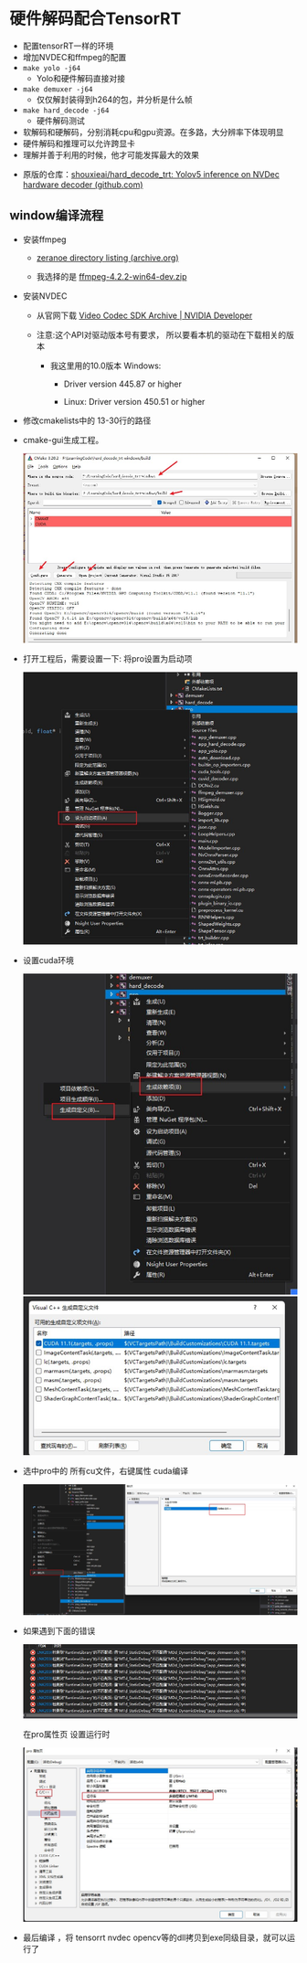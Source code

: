 # 硬件解码配合TensorRT

- 配置tensorRT一样的环境
- 增加NVDEC和ffmpeg的配置
- `make yolo -j64`
  - Yolo和硬件解码直接对接
- `make demuxer -j64`
  - 仅仅解封装得到h264的包，并分析是什么帧
- `make hard_decode -j64`
  - 硬件解码测试
- 软解码和硬解码，分别消耗cpu和gpu资源。在多路，大分辨率下体现明显
- 硬件解码和推理可以允许跨显卡
- 理解并善于利用的时候，他才可能发挥最大的效果
* 原版的仓库：[shouxieai/hard_decode_trt: Yolov5 inference on NVDec hardware decoder (github.com)](https://github.com/shouxieai/hard_decode_trt)



## window编译流程

* 安装ffmpeg 
  
  * [zeranoe directory listing (archive.org)](https://archive.org/download/zeranoe/win64/dev/)
  
  * 我选择的是 [ffmpeg-4.2.2-win64-dev.zip](https://archive.org/download/zeranoe/win64/dev/ffmpeg-4.2.2-win64-dev.zip)

* 安装NVDEC
  
  * 从官网下载 [Video Codec SDK Archive | NVIDIA Developer](https://developer.nvidia.com/video-codec-sdk-archive)
  
  * 注意:这个API对驱动版本号有要求， 所以要看本机的驱动在下载相关的版本
    
    * 我这里用的10.0版本 Windows: 
      
      * Driver version 445.87 or higher
      
      *  Linux: Driver version 450.51 or higher

* 修改cmakelists中的 13-30行的路径

* cmake-gui生成工程。
  
  ![](./docs/0.jpg)

* 打开工程后，需要设置一下:  将pro设置为启动项
  
  ![./docs/7.jpg](./docs/7.jpg)

* 设置cuda环境
  
  ![](./docs/4.jpg)![](./docs/5.jpg)

* 选中pro中的 所有cu文件，右键属性 cuda编译
  
  ![](./docs/6.jpg)

* 如果遇到下面的错误
  
  ![](./docs/2.jpg)
  
  在pro属性页 设置运行时
  
  ![](./docs/3.jpg)

* 最后编译 ，将 tensorrt  nvdec opencv等的dll拷贝到exe同级目录，就可以运行了
